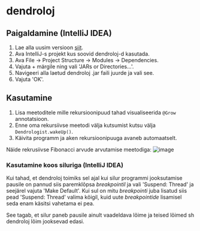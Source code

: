 # dendroloj

## Paigaldamine (IntelliJ IDEA)
1. Lae alla uusim versioon [siit](https://github.com/Scytheface/dendroloj/releases/latest).
2. Ava IntelliJ-s projekt kus soovid dendroloj-d kasutada.
3. Ava File -> Project Structure -> Modules -> Dependencies.
4. Vajuta + märgile ning vali 'JARs or Directories...'.
5. Navigeeri alla laetud dendroloj .jar faili juurde ja vali see.
6. Vajuta 'OK'.

## Kasutamine
1. Lisa meetoditele mille rekursioonipuud tahad visualiseerida `@Grow` annotatsioon.
2. Enne oma rekursiivse meetodi välja kutsumist kutsu välja `Dendrologist.wakeUp()`.
3. Käivita programm ja aken rekursioonipuuga avaneb automaatselt.

Näide rekrusiivse Fibonacci arvude arvutamise meetodiga:
![image](https://github.com/Scytheface/dendroloj/assets/5256211/fe3ca679-a942-4e39-8611-f4c8536cdca4)


### Kasutamine koos siluriga (IntelliJ IDEA)
Kui tahad, et dendroloj toimiks sel ajal kui silur programmi jooksutamise pausile on pannud siis paremklõpsa *breakpointil* ja vali 'Suspend: Thread' ja seejärel vajuta 'Make Default'. Kui sul on mitu *breakpointi* juba lisatud siis pead 'Suspend: Thread' valima kõigil, kuid uute *breakpointide* lisamisel seda enam käsitsi vahetama ei pea.

See tagab, et silur paneb pausile ainult vaadeldava lõime ja teised lõimed sh dendroloj lõim jooksevad edasi.
